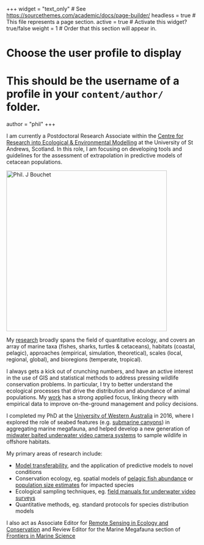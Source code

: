 +++
widget = "text_only"  # See https://sourcethemes.com/academic/docs/page-builder/
headless = true  # This file represents a page section.
active = true  # Activate this widget? true/false
weight = 1  # Order that this section will appear in.

# Choose the user profile to display
# This should be the username of a profile in your `content/author/` folder.
author = "phil"
+++

I am currently a Postdoctoral Research Associate within the [Centre for Research into Ecological & Environmental Modelling](https://www.creem.st-andrews.ac.uk/) at the University of St Andrews, Scotland. In this role, I am focusing on developing tools and guidelines for the assessment of extrapolation in predictive models of cetacean populations.

<img src="/img/phil_bouchet.jpg" alt="Phil. J Bouchet" class="headshot" height="420"/>

My [research](/research) broadly spans the field of quantitative ecology, and covers an array of marine taxa (fishes, sharks, turtles & cetaceans), habitats (coastal, pelagic), approaches (empirical, simulation, theoretical), scales (local, regional, global), and bioregions (temperate, tropical). 

I always gets a kick out of crunching numbers, and have an active interest in the use of GIS and statistical methods to address pressing wildlife conservation problems. In particular, I try to better understand the ecological processes that drive the distribution and abundance of animal populations. My [work](/publications) has a strong applied focus, linking theory with empirical data to improve on-the-ground management and policy decisions.

I completed my PhD at the [University of Western Australia](https://www.uwa.edu.au/) in 2016, where I explored the role of seabed features (e.g. [submarine canyons](http://www.pnas.org/content/114/12/3252)) in aggregating marine megafauna, and helped develop a new generation of [midwater baited underwater video camera systems](http://www.pnas.org/content/114/12/3252) to sample wildlife in offshore habitats.

My primary areas of research include:

- [Model transferability](https://www.cell.com/trends/ecology-evolution/fulltext/S0169-5347(18)30181-2), and the application of predictive models to novel conditions
- Conservation ecology, eg. spatial models of [pelagic fish abundance](https://onlinelibrary.wiley.com/doi/abs/10.1111/geb.12619) or [population size estimates](https://www.nature.com/articles/s41598-017-05189-0) for impacted species
- Ecological sampling techniques, eg. [field manuals for underwater video surveys](https://www.frontiersin.org/articles/10.3389/fmars.2019.00177/full)
- Quantitative methods, eg. standard protocols for species distribution models

I also act as Associate Editor for [Remote Sensing in Ecology and Conservation]( http://zslpublications.onlinelibrary.wiley.com/hub/journal/10.1002/(ISSN)2056-3485/) and Review Editor for the Marine Megafauna section of [Frontiers in Marine Science](https://www.frontiersin.org/journals/marine-science)

